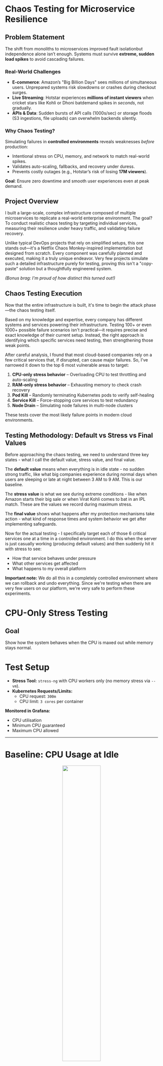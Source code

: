 # Chaos Testing for Microservice Resilience  

## Problem Statement  

The shift from monoliths to microservices improved fault isolationbut independence alone isn’t enough. Systems must survive **extreme, sudden load spikes** to avoid cascading failures.  

### Real-World Challenges  
- **E-commerce**: Amazon’s "Big Billion Days" sees millions of simultaneous users. Unprepared systems risk slowdowns or crashes during checkout surges.  
- **Live Streaming**: Hotstar experiences **millions of instant viewers** when cricket stars like Kohli or Dhoni batdemand spikes in *seconds*, not gradually.  
- **APIs & Data**: Sudden bursts of API calls (1000s/sec) or storage floods (S3 ingestions, file uploads) can overwhelm backends silently.  

### Why Chaos Testing?  
Simulating failures in **controlled environments** reveals weaknesses *before* production:  
- Intentional stress on CPU, memory, and network to match real-world spikes.  
- Validates auto-scaling, fallbacks, and recovery under duress.  
- Prevents costly outages (e.g., Hotstar’s risk of losing **17M viewers**).  

**Goal**: Ensure zero downtime and smooth user experiences even at peak demand.  

## Project Overview
I built a large-scale, complex infrastructure composed of multiple microservices to replicate a real-world enterprise environment. The goal? To conduct realistic chaos testing by targeting individual services, measuring their resilience under heavy traffic, and validating failure recovery.

Unlike typical DevOps projects that rely on simplified setups, this one stands out—it's a Netflix Chaos Monkey-inspired implementation but designed from scratch. Every component was carefully planned and executed, making it a truly unique endeavor. Very few projects simulate such a detailed infrastructure purely for testing, proving this isn't a "copy-paste" solution but a thoughtfully engineered system.

*(Bonus brag: I'm proud of how distinct this turned out!)*

## Chaos Testing Execution
Now that the entire infrastructure is built, it's time to begin the attack phase—the chaos testing itself.

Based on my knowledge and expertise, every company has different systems and services powering their infrastructure. Testing 100+ or even 1000+ possible failure scenarios isn't practical—it requires precise and exact knowledge of their current setup. Instead, the right approach is identifying which specific services need testing, then strengthening those weak points.

After careful analysis, I found that most cloud-based companies rely on a few critical services that, if disrupted, can cause major failures. So, I've narrowed it down to the top 6 most vulnerable areas to target:

1. **CPU-only stress behavior** – Overloading CPU to test throttling and auto-scaling
2. **RAM-only stress behavior** – Exhausting memory to check crash recovery
3. **Pod Kill** – Randomly terminating Kubernetes pods to verify self-healing
4. **Service Kill** – Force-stopping core services to test redundancy
5. **Node Drain** – Simulating node failures in multi-node clusters

These tests cover the most likely failure points in modern cloud environments.

## Testing Methodology: Default vs Stress vs Final Values
Before approaching the chaos testing, we need to understand three key states - what I call the default value, stress value, and final value.

The **default value** means when everything is in idle state - no sudden strong traffic, like what big companies experience during normal days when users are sleeping or late at night between 3 AM to 9 AM. This is our baseline.

The **stress value** is what we see during extreme conditions - like when Amazon starts their big sale or when Virat Kohli comes to bat in an IPL match. These are the values we record during maximum stress.

The **final value** shows what happens after my protection mechanisms take action - what kind of response times and system behavior we get after implementing safeguards.

Now for the actual testing - I specifically target each of those 6 critical services one at a time in a controlled environment. I do this when the server is just casually working (producing default values) and then suddenly hit it with stress to see:
- How that service behaves under pressure
- What other services get affected
- What happens to my overall platform

**Important note:** We do all this in a completely controlled environment where we can rollback and undo everything. Since we're testing when there are very few users on our platform, we're very safe to perform these experiments.
# CPU-Only Stress Testing

## Goal
Show how the system behaves when the CPU is maxed out while memory stays normal.



# Test Setup

- **Stress Tool:** `stress-ng` with CPU workers only (no memory stress via `--vm`).  
- **Kubernetes Requests/Limits:**  
  - CPU request: `300m`  
  - CPU limit: `3 cores` per container  

**Monitored in Grafana:**  
- CPU utilisation  
- Minimum CPU guaranteed  
- Maximum CPU allowed  

---

# Baseline: CPU Usage at Idle

<p align="center">
  <img src="https://github.com/user-attachments/assets/f199f2ef-6f21-419e-ad42-8bf2cb582e88" width="50%" />
</p>
<p align="center"><strong>Grafana CPU panel at idle load</strong></p>

---

# Stress Applied: CPU Pressure Only

<p align="center">
  <img src="https://github.com/user-attachments/assets/d9f7e250-0c97-42d8-8282-e26e611896bf" width="50%" />
</p>
<p align="center"><strong>CPU usage spiking under stress-ng load</strong></p>

**Why meters turned red:**  
The Grafana panels turned red because CPU usage crossed the alert threshold (80%+), indicating saturation and risk of throttling.

---

# Actions Taken

- Applied **Kubernetes CPU limits** per container to prevent a single pod from consuming all available cores.  

<p align="center">
  <img src="https://github.com/user-attachments/assets/c6ba4a02-85e9-4b61-9987-682abc790f96" width="50%" />
</p>
<p align="center">
  <img src="https://github.com/user-attachments/assets/363172b3-e43b-4b1e-9dbf-5b1c949f14fc" width="50%" />
</p>

- Configured **limits:** CPU `250m` / Memory `256Mi` per container.  
- Configured **Horizontal Pod Autoscaler (HPA):**  
  - Scale when CPU usage > 75% for 15s  
  - Minimum pods: 1  
  - Maximum pods: 5  

<p align="center">
  <img src="https://github.com/user-attachments/assets/fcf06b77-32c4-4d05-9fd2-897a0cb1ad04" width="50%" />
</p>
<p align="center">
  <img src="https://github.com/user-attachments/assets/9cc91a50-8537-4383-b224-cf3c2c2e669b" width="50%" />
</p>

---

# Result After Mitigation

<p align="center">
  <img src="https://github.com/user-attachments/assets/31d5b7ee-2799-4fe8-8e34-a07ba44d7931" width="50%" />
</p>
<p align="center"><strong>CPU utilization stabilized after applying limits and HPA</strong></p>

- CPU utilization stabilized around **48%** despite same load.  

**Why Grafana Gauge Shows 92% Red:**  
- Gauges are relative to pod CPU limit, not absolute node capacity.  
- Even if node CPU is ~48%, the pod may appear at 92% of its allocated quota, triggering the red zone.  

- API latency reduced compared to stress phase, confirming load distribution via HPA.

---

# Conclusion

This test demonstrates:  
- How CPU saturation impacts performance.  
- The importance of **realistic CPU limits** and **autoscaling**.  
- Grafana gauge readings can appear “red” due to **limit-relative scaling**, not absolute CPU usage.

## RAM-Only Stress Test

### Goal
Demonstrate how the system behaves when memory utilization increases, while keeping CPU load normal.

### Test Setup
- Used `stress-ng` with only memory workers: `--vm N --vm-bytes <size>`.
- Started small at 25% memory allocation, then gradually increased to observe behavior.
- No CPU workers used (`--cpu` omitted).

### Kubernetes Setup
- Memory requests and limits set to ensure scheduler can allocate memory safely:
  - Requests: 2 GiB
  - Limits: 4 GiB
- Pod runs once (`restartPolicy: Never`) to monitor effects.
- Pod Disruption Budget (PDB) recommended for critical pods to prevent eviction during node stress.

### Monitoring
- Grafana panels used:
  - `container_memory_usage_bytes`
  - `container_memory_rss`
  - `container_memory_limits`
- Observed OOMKill events via:
```bash
kubectl describe pod ram-stress
```
### create pod 
```bash
kubectl apply -f ram-stress.yaml
```
### Monotring the pod in terminal that it created succefully or not 
```bash
kubectl get pods ram-stress
kubectl describe pod ram-stress
kubectl logs ram-stress
```

Chaos Engineering: Pod Restart Test This experiment demonstrates Kubernetes' self-healing capabilities by simulating a pod failure and observing its automatic recovery. The goal is to show how Kubernetes ensures service availability by automatically recreating a deleted pod to maintain the desired state.

### 1. Goal
To prove that Kubernetes automatically restarts a pod if it crashes or is manually deleted. This is a core function of a ReplicaSet, which ensures the desired number of replicas is always running.

### 2. Test Setup and Execution
Select a Target Pod: Choose a running pod that isn't critical to your cluster's health. You can use the following command to list all pods:

``` bash
kubectl get pods
```
<p align="center">
  <img src="https://github.com/user-attachments/assets/b9983175-5c35-4b76-839f-462ad2fc5f8f"width="50%" />
</p>

Delete the Pod: Once you've selected a pod (e.g., my-app-pod-xyz), use the kubectl delete pod command to simulate a crash or failure.

``` bash
kubectl delete pod postgres-858744bdb4-d7j9z
```
<p align="center">
  <img src="https://github.com/user-attachments/assets/f2060b8a-bb1b-4eaf-812a-f3fe397f9c28"width="50%" />
</p>

Observation: Immediately after deleting the pod, you'll see a new one being created. This is handled by the ReplicaSet, which monitors the pod count and acts to maintain it.

### 3. Monitoring and Verification
To observe the pod's life cycle in real-time and verify the automatic restart, use the following methods:

Command Line Monitoring: Use kubectl get pods -w (watch) to see the old pod terminate (Terminating status) and a new one start (ContainerCreating followed by Running).

``` Bash
kubectl get pods -w
```
<p align="center">
  <img src="https://github.com/user-attachments/assets/967ccdf3-4fdc-4833-925b-245cf5d207af"width="50%" />
</p>

Metrics: Monitor the kube_pod_container_status_restarts_total metric in Grafana. This panel will show an increment in the restart count, confirming that a new pod was started after the old one was terminated.

### 4. What This Proves
This experiment highlights a fundamental aspect of Kubernetes: resilience. The ReplicaSet automatically detects the pod count discrepancy and takes immediate action to correct it. This automated recovery process ensures that an application's service remains uninterrupted even in the face of individual pod failures, demonstrating the platform's self-healing capabilities without any manual intervention.









> ⚠️ **Note for Reviewers:** This README is a living document and being updated regularly. The content, proofs, and formatting are in progress please refer to the commit history to see the latest changes.
